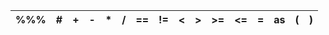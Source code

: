 |%%%|#|+|-|*|/|==|!=|\<|\>|\>=|\<=|=|as|\(|\)|
|---|---|---|---|---|---|---|---|---|---|---|---|---|---|---|---|